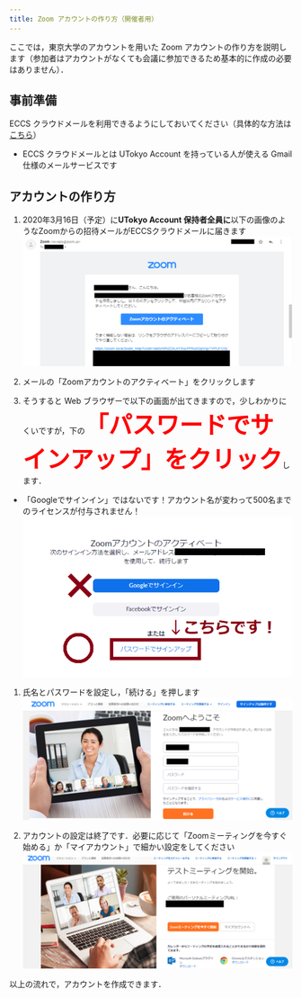 ```yaml
---
title: Zoom アカウントの作り方（開催者用）
---
```


ここでは，東京大学のアカウントを用いた Zoom アカウントの作り方を説明します（参加者はアカウントがなくても会議に参加できるため基本的に作成の必要はありません）．  

## 事前準備
ECCS クラウドメールを利用できるようにしておいてください（具体的な方法は<a href="https://www.ecc.u-tokyo.ac.jp/announcement/2016/04/01_2159.html" target="_blank">こちら</a>）
  * ECCS クラウドメールとは UTokyo Account を持っている人が使える Gmail 仕様のメールサービスです

## アカウントの作り方

1. 2020年3月16日（予定）に**UTokyo Account 保持者全員に**以下の画像のようなZoomからの招待メールがECCSクラウドメールに届きます
  ![](img/zoom_account_email.png)  


1. メールの「Zoomアカウントのアクティベート」をクリックします  
  
1. そうすると Web ブラウザーで以下の画面が出てきますので，少しわかりにくいですが，下の<span style="font-size:3em;color:red;font-weight:bold">「パスワードでサインアップ」をクリック</span>します．  
  * 「Googleでサインイン」ではないです！アカウント名が変わって500名までのライセンスが付与されません！  
  ![](img/zoom_account_browser1.png)
  
1. 氏名とパスワードを設定し，「続ける」を押します  
  ![](img/zoom_account_browser2.png)
  
1. アカウントの設定は終了です．必要に応じて「Zoomミーティングを今すぐ始める」か「マイアカウント」で細かい設定をしてください  
  ![](img/zoom_account_browser3.png)
  
  
以上の流れで，アカウントを作成できます．
